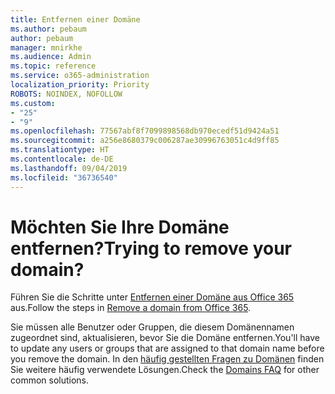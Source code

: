 ```yaml
---
title: Entfernen einer Domäne
ms.author: pebaum
author: pebaum
manager: mnirkhe
ms.audience: Admin
ms.topic: reference
ms.service: o365-administration
localization_priority: Priority
ROBOTS: NOINDEX, NOFOLLOW
ms.custom:
- "25"
- "9"
ms.openlocfilehash: 77567abf8f7099898568db970ecedf51d9424a51
ms.sourcegitcommit: a256e8680379c006287ae30996763051c4d9ff85
ms.translationtype: HT
ms.contentlocale: de-DE
ms.lasthandoff: 09/04/2019
ms.locfileid: "36736540"
---
```

# <a name="trying-to-remove-your-domain"></a><span data-ttu-id="fb7e6-102">Möchten Sie Ihre Domäne entfernen?</span><span class="sxs-lookup"><span data-stu-id="fb7e6-102">Trying to remove your domain?</span></span>

<span data-ttu-id="fb7e6-103">Führen Sie die Schritte unter [Entfernen einer Domäne aus Office 365](https://docs.microsoft.com/office365/admin/get-help-with-domains/remove-a-domain) aus.</span><span class="sxs-lookup"><span data-stu-id="fb7e6-103">Follow the steps in [Remove a domain from Office 365](https://docs.microsoft.com/office365/admin/get-help-with-domains/remove-a-domain).</span></span>
  
<span data-ttu-id="fb7e6-104">Sie müssen alle Benutzer oder Gruppen, die diesem Domänennamen zugeordnet sind, aktualisieren, bevor Sie die Domäne entfernen.</span><span class="sxs-lookup"><span data-stu-id="fb7e6-104">You'll have to update any users or groups that are assigned to that domain name before you remove the domain.</span></span> <span data-ttu-id="fb7e6-105">In den [häufig gestellten Fragen zu Domänen](https://docs.microsoft.com/office365/admin/setup/domains-faq) finden Sie weitere häufig verwendete Lösungen.</span><span class="sxs-lookup"><span data-stu-id="fb7e6-105">Check the [Domains FAQ](https://docs.microsoft.com/office365/admin/setup/domains-faq) for other common solutions.</span></span>
  